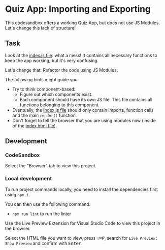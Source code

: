 # Quiz App: Importing and Exporting

This codesandbox offers a working Quiz App, but does not use JS Modules. Let's change this lack of structure!

## Task

Look at the [index.js file](./index.js): what a mess! It contains all necessary functions to keep the app working, but it's very confusing.

Let's change that: Refactor the code using JS Modules.

The following hints might guide you:

- Try to think component-based:
  - Figure out which components exist.
  - Each component should have its own JS file. This file contains all functions belonging to this component.
- Eventually, the [index.js file](./index.js) should only contain imports, function calls and the main `render()` function.
- Don't forget to tell the browser that you are using modules now (inside of the [index.html file](./index.html)).

## Development

### CodeSandbox

Select the "Browser" tab to view this project.

### Local development

To run project commands locally, you need to install the dependencies first using `npm i`.

You can then use the following command:

- `npm run lint` to run the linter

Use the Live Preview Extension for Visual Studio Code to view this project in the browser.

Select the HTML file you want to view, press <kbd>⇧</kbd><kbd>⌘</kbd><kbd>P</kbd>, search for `Live Preview: Show Preview` and confirm with <kbd>Enter</kbd>.

